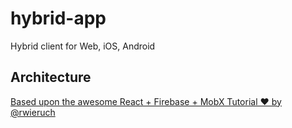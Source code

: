 # hybrid-app
Hybrid client for Web, iOS, Android

## Architecture

[Based upon the awesome React + Firebase + MobX Tutorial ❤️ by @rwieruch ](https://www.robinwieruch.de/react-firebase-mobx-tutorial)
